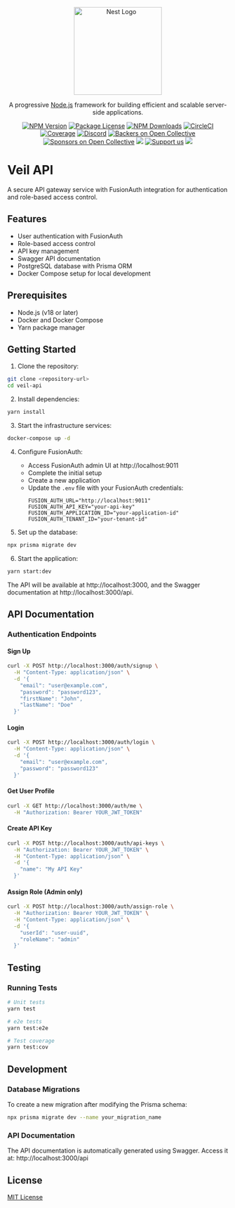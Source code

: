 <p align="center">
  <a href="http://nestjs.com/" target="blank"><img src="https://nestjs.com/img/logo-small.svg" width="200" alt="Nest Logo" /></a>
</p>

[circleci-image]: https://img.shields.io/circleci/build/github/nestjs/nest/master?token=abc123def456
[circleci-url]: https://circleci.com/gh/nestjs/nest

  <p align="center">A progressive <a href="http://nodejs.org" target="_blank">Node.js</a> framework for building efficient and scalable server-side applications.</p>
    <p align="center">
<a href="https://www.npmjs.com/~nestjscore" target="_blank"><img src="https://img.shields.io/npm/v/@nestjs/core.svg" alt="NPM Version" /></a>
<a href="https://www.npmjs.com/~nestjscore" target="_blank"><img src="https://img.shields.io/npm/l/@nestjs/core.svg" alt="Package License" /></a>
<a href="https://www.npmjs.com/~nestjscore" target="_blank"><img src="https://img.shields.io/npm/dm/@nestjs/common.svg" alt="NPM Downloads" /></a>
<a href="https://circleci.com/gh/nestjs/nest" target="_blank"><img src="https://img.shields.io/circleci/build/github/nestjs/nest/master" alt="CircleCI" /></a>
<a href="https://coveralls.io/github/nestjs/nest?branch=master" target="_blank"><img src="https://coveralls.io/repos/github/nestjs/nest/badge.svg?branch=master#9" alt="Coverage" /></a>
<a href="https://discord.gg/G7Qnnhy" target="_blank"><img src="https://img.shields.io/badge/discord-online-brightgreen.svg" alt="Discord"/></a>
<a href="https://opencollective.com/nest#backer" target="_blank"><img src="https://opencollective.com/nest/backers/badge.svg" alt="Backers on Open Collective" /></a>
<a href="https://opencollective.com/nest#sponsor" target="_blank"><img src="https://opencollective.com/nest/sponsors/badge.svg" alt="Sponsors on Open Collective" /></a>
  <a href="https://paypal.me/kamilmysliwiec" target="_blank"><img src="https://img.shields.io/badge/Donate-PayPal-ff3f59.svg"/></a>
    <a href="https://opencollective.com/nest#sponsor"  target="_blank"><img src="https://img.shields.io/badge/Support%20us-Open%20Collective-41B883.svg" alt="Support us"></a>
  <a href="https://twitter.com/nestframework" target="_blank"><img src="https://img.shields.io/twitter/follow/nestframework.svg?style=social&label=Follow"></a>
</p>
  <!--[![Backers on Open Collective](https://opencollective.com/nest/backers/badge.svg)](https://opencollective.com/nest#backer)
  [![Sponsors on Open Collective](https://opencollective.com/nest/sponsors/badge.svg)](https://opencollective.com/nest#sponsor)-->

# Veil API

A secure API gateway service with FusionAuth integration for authentication and role-based access control.

## Features

- User authentication with FusionAuth
- Role-based access control
- API key management
- Swagger API documentation
- PostgreSQL database with Prisma ORM
- Docker Compose setup for local development

## Prerequisites

- Node.js (v18 or later)
- Docker and Docker Compose
- Yarn package manager

## Getting Started

1. Clone the repository:
```bash
git clone <repository-url>
cd veil-api
```

2. Install dependencies:
```bash
yarn install
```

3. Start the infrastructure services:
```bash
docker-compose up -d
```

4. Configure FusionAuth:
   - Access FusionAuth admin UI at http://localhost:9011
   - Complete the initial setup
   - Create a new application
   - Update the `.env` file with your FusionAuth credentials:
     ```env
     FUSION_AUTH_URL="http://localhost:9011"
     FUSION_AUTH_API_KEY="your-api-key"
     FUSION_AUTH_APPLICATION_ID="your-application-id"
     FUSION_AUTH_TENANT_ID="your-tenant-id"
     ```

5. Set up the database:
```bash
npx prisma migrate dev
```

6. Start the application:
```bash
yarn start:dev
```

The API will be available at http://localhost:3000, and the Swagger documentation at http://localhost:3000/api.

## API Documentation

### Authentication Endpoints

#### Sign Up
```bash
curl -X POST http://localhost:3000/auth/signup \
  -H "Content-Type: application/json" \
  -d '{
    "email": "user@example.com",
    "password": "password123",
    "firstName": "John",
    "lastName": "Doe"
  }'
```

#### Login
```bash
curl -X POST http://localhost:3000/auth/login \
  -H "Content-Type: application/json" \
  -d '{
    "email": "user@example.com",
    "password": "password123"
  }'
```

#### Get User Profile
```bash
curl -X GET http://localhost:3000/auth/me \
  -H "Authorization: Bearer YOUR_JWT_TOKEN"
```

#### Create API Key
```bash
curl -X POST http://localhost:3000/auth/api-keys \
  -H "Authorization: Bearer YOUR_JWT_TOKEN" \
  -H "Content-Type: application/json" \
  -d '{
    "name": "My API Key"
  }'
```

#### Assign Role (Admin only)
```bash
curl -X POST http://localhost:3000/auth/assign-role \
  -H "Authorization: Bearer YOUR_JWT_TOKEN" \
  -H "Content-Type: application/json" \
  -d '{
    "userId": "user-uuid",
    "roleName": "admin"
  }'
```

## Testing

### Running Tests

```bash
# Unit tests
yarn test

# e2e tests
yarn test:e2e

# Test coverage
yarn test:cov
```

## Development

### Database Migrations

To create a new migration after modifying the Prisma schema:

```bash
npx prisma migrate dev --name your_migration_name
```

### API Documentation

The API documentation is automatically generated using Swagger. Access it at:
http://localhost:3000/api

## License

[MIT License](LICENSE)
